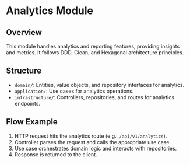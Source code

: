 # Analytics Module

## Overview

This module handles analytics and reporting features, providing insights and metrics. It follows DDD, Clean, and Hexagonal architecture principles.

## Structure

- `domain/`: Entities, value objects, and repository interfaces for analytics.
- `application/`: Use cases for analytics operations.
- `infrastructure/`: Controllers, repositories, and routes for analytics endpoints.

## Flow Example

1. HTTP request hits the analytics route (e.g., `/api/v1/analytics`).
2. Controller parses the request and calls the appropriate use case.
3. Use case orchestrates domain logic and interacts with repositories.
4. Response is returned to the client.
